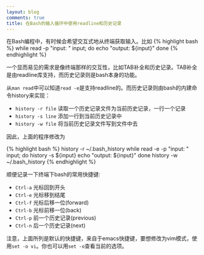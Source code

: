 ```yaml
---
layout: blog
comments: true
title: 在Bash的输入循环中使用readline和历史记录
---
```


在Bash编程中，有时候会希望交互式地从终端获取输入。比如
{% highlight bash %}
while read -p "input: " input; do
	echo "output:  ${input}"
done
{% endhighlight %}

一个显而易见的需求是像终端那样的交互性，比如TAB补全和历史记录。TAB补全是由readline库支持，而历史记录则是bash本身的功能。

从`man read`中可以知道`read -e`是支持readline的。而历史记录则由bash的内建命令history来实现：

  - `history -r file` 读取一个历史记录文件为当前历史记录，一行一个记录
  - `history -s line` 添加一行到当前历史记录中
  - `history -w file` 将当前历史记录文件写到文件中去

因此，上面的程序修改为

{% highlight bash %}
history -r ~/.bash_history
while read -e -p "input: " input; do
	history -s ${input}
	echo "output:  ${input}"
done
history -w ~/.bash_history
{% endhighlight %}

顺便记录一下终端下bash的常用快捷键:

  - `Ctrl-a` 光标回到开头
  - `Ctrl-e` 光标移到结尾
  - `Ctrl-f` 光标后移一位(forward)
  - `Ctrl-b` 光标前移一位(back)
  - `Ctrl-p` 前一个历史记录(previous)
  - `Ctrl-n` 后一个历史记录(next)

注意，上面所列是默认的快捷键，来自于emacs快捷键，要想修改为vim模式，使用`set -o vi`。你也可以用`set -o`查看当前的选项。

